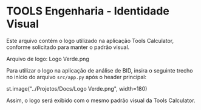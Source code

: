 # TOOLS Engenharia - Identidade Visual

Este arquivo contém o logo utilizado na aplicação Tools Calculator, conforme solicitado para manter o padrão visual.

Arquivo de logo: Logo Verde.png

Para utilizar o logo na aplicação de análise de BID, insira o seguinte trecho no início do arquivo `src/app.py` após o header principal:

st.image("../Projetos/Docs/Logo Verde.png", width=180)

Assim, o logo será exibido com o mesmo padrão visual da Tools Calculator.
